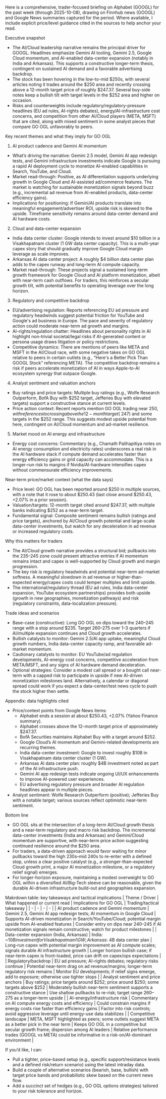 Here is a comprehensive, trader-focused briefing on Alphabet (GOOGL) for the past week (through 2025-10-08), drawing on Finnhub news (GOOGL) and Google News summaries captured for the period. Where available, I include explicit price/level guidance cited in the sources to help anchor your read.

Executive snapshot
- The AI/Cloud leadership narrative remains the principal driver for GOOGL. Headlines emphasize Gemini AI tooling, Gemini 2.5, Google Cloud momentum, and AI-enabled data-center expansion (notably in India and Arkansas). This supports a constructive longer-term thesis, contingent on sustained AI demand and a favorable advertising backdrop.
- The stock has been hovering in the low-to-mid $250s, with several articles noting it trades around the $250 area and recently crossing above a 12-month target price of roughly $247.37. Several buy-side notes keep a bullish tilt with target levels in the $252 area and higher on occasion.
- Risks and counterweights include regulatory/regulatory-pressure headlines (EU ad rules, AI-rights debates), energy/AI-infrastructure cost concerns, and competition from other AI/Cloud players (META, MSFT) that are cited, along with mixed sentiment in some analyst pieces that compare GO OGL unfavorably to peers.

Key recent themes and what they imply for GO OGL
1) AI product cadence and Gemini AI momentum
- What’s driving the narrative: Gemini 2.5 model, Gemini AI app redesign tests, and Gemini infrastructure investments indicate Google is pursuing a rapid AI deployment cycle to monetize AI-enabled capabilities in Search, YouTube, and Cloud.
- Market read-through: Positive, as AI differentiation supports underlying growth in Google Cloud and AI-assisted ad/commerce features. The market is watching for sustainable monetization signals beyond buzz (e.g., incremental ad revenue from AI-enabled products, data-center efficiency gains).
- Implications for positioning: If Gemini/AI products translate into meaningful engagement/advertiser ROI, upside risk is skewed to the upside. Timeframe sensitivity remains around data-center demand and AI hardware costs.

2) Cloud and data-center expansion
- India data center cluster: Google intends to invest around $10 billion in a Visakhapatnam cluster (1 GW data center capacity). This is a multi-year capex story that should gradually improve Google Cloud margin leverage as scale improves.
- Arkansas AI data center project: A roughly $4 billion data center plan adds to the capex runway and long-term AI compute capacity.
- Market read-through: These projects signal a sustained long-term growth framework for Google Cloud and AI platform monetization, albeit with near-term cash outflows. For traders, this reinforces a secular growth tilt, with potential benefits to operating leverage over the long horizon.

3) Regulatory and competitive backdrop
- EU/advertising regulation: Reports referencing EU ad pressure and regulatory headwinds suggest potential friction for YouTube and Google's ad business in Europe. The pace and severity of regulatory action could moderate near-term ad growth and margins.
- AI-rights/regulation chatter: Headlines about personality rights in AI highlight non-trivial societal/legal risks if AI-generated content or persona usage draws litigation or policy restrictions.
- Competitive dynamics: There are mentions of peers like META and MSFT in the AI/Cloud race, with some negative takes on GO OGL relative to peers in certain outlets (e.g., “Here's a Better Pick Than GOOGL Stock” referencing META). The competitive backdrop remains a risk if peers accelerate monetization of AI in ways Apple-to-AI ecosystem synergy that outpace Google.

4) Analyst sentiment and valuation anchors
- Buy ratings and price targets: Multiple buy ratings (e.g., Wolfe Research Outperform, BofA Buy with $252 target, Jefferies Buy with elevated targets) support a constructive stance at current levels.
- Price action context: Recent reports mention GO OGL trading near $250, with references to crossing above the 12-month target (~$247) and some targets in the $252 range. This suggests modest upside potential from here, contingent on AI/Cloud momentum and ad-market resilience.

5) Market mood on AI energy and infrastructure
- Energy cost concerns: Commentary (e.g., Chamath Palihapitiya notes on AI energy consumption and electricity rates) underscores a real risk in the AI hardware stack if compute demand accelerates faster than energy efficiency gains or grid capacity can accommodate. This is a longer-run risk to margins if Nvidia/AI-hardware intensifies capex without commensurate efficiency improvements.

Near-term price/market context (what the data says)
- Price level: GO OGL has been reported around $250 in multiple sources, with a note that it rose to about $250.43 (last close around $250.43, +2.07% in a prior session).
- Valuation/targets: 12-month target cited around $247.37, with multiple banks indicating $252 as a near-term target.
- Fundamental signal: Composite sentiment remains bullish (ratings and price targets), anchored by AI/Cloud growth potential and large-scale data-center investments, but watch for any deceleration in ad revenue or increased regulatory costs.

Why this matters for traders
- The AI/Cloud growth narrative provides a structural bid; pullbacks into the $235–$245 zone could present attractive entries if AI momentum remains intact and capex is well-supported by Cloud growth and margin progression.
- The key risk is regulatory headwinds and potential near-term ad-market softness. A meaningful slowdown in ad revenue or higher-than-expected energy/capex costs could temper multiples and limit upside.
- The international/regulatory thread (EU ad rules, India data-center expansion, YouTube ecosystem partnerships) provides both upside (growth in new geographies, monetization pathways) and risk (regulatory constraints, data-localization pressure).

Trade ideas and scenarios
- Base-case (constructive): Long GO OGL on dips toward the $240–$245 range with a stop around $235. Target $260–$275 over 1–3 quarters if AI/multiple expansion continues and Cloud growth accelerates.
- Bullish catalysts to monitor: Gemini 2.5/AI app uptake, meaningful Cloud growth numbers, India data-center capacity ramp, and favorable ad-market momentum.
- Cautionary catalysts to monitor: EU YouTube/ad regulation developments, AI-energy cost concerns, competitive acceleration from META/MSFT, and any signs of AI hardware demand deceleration.
- Optional strategies: Consider a modest call spread or a bought call near-term with a capped risk to participate in upside if new AI-driven monetization milestones land. Alternatively, a calendar or diagonal spread could work if you expect a data-center/test news cycle to push the stock higher then settle.

Appendix: data highlights cited
- Price/context points from Google News items:
  - Alphabet ends a session at about $250.43, +2.07% (Yahoo Finance summary).
  - Alphabet crosses above the 12-month target price of approximately $247.37.
  - BofA Securities maintains Alphabet Buy with a target around $252.
  - Google Cloud’s AI momentum and Gemini-related developments are recurring themes.
  - India data-center investment: Google to invest roughly $10B in Visakhapatnam data center cluster (1 GW).
  - Arkansas AI data center plan: roughly $4B investment noted as part of the AI infrastructure push.
  - Gemini AI app redesign tests indicate ongoing UI/UX enhancements to improve AI-powered user experiences.
  - EU advertising regulatory pressure and broader AI regulation headlines appear in multiple pieces.
- Analyst sentiment: Wolfe Research Outperform (positive); Jefferies Buy with a notable target; various sources reflect optimistic near-term sentiment.

Bottom line
- GO OGL sits at the intersection of a long-term AI/Cloud growth thesis and a near-term regulatory and macro risk backdrop. The incremental data-center investments (India and Arkansas) and Gemini/Cloud momentum are supportive, with near-term price action suggesting continued resilience around the $250 area.
- For traders, a data-driven approach would favor waiting for minor pullbacks toward the high 230s–mid 240s to re-enter with a defined stop, unless a clear positive catalyst (e.g., a stronger-than-expected Cloud growth print, a major AI monetization milestone, or a regulatory relief signal) emerges.
- For longer-horizon exposure, maintaining a modest overweight to GO OGL within a diversified AI/Big-Tech sleeve can be reasonable, given the durable AI-driven infrastructure build-out and geographies expansion.

Makrdown table: key takeaways and tactical implications
| Theme / Driver | What happened or current read | Implications for GO OGL | Trading/tactical takeaway |
| - | - | - | - |
| AI product cadence and Gemini momentum | Gemini 2.5, Gemini AI app redesign tests; AI momentum in Google Cloud | Supports AI-driven monetization in Search/YouTube/Cloud; potential margin upside from AI-enabled features | Consider entry on dips near $240–$245 if AI monetization signals remain constructive; watch for product milestones |
| Data-center expansion (India, Arkansas) | India: ~$10B investment for Visakhapatnam 1 GW; Arkansas: ~$4B data center plan | Long-run capex with potential margin improvement as AI compute scales; signals durable AI infrastructure growth | Longer horizon bullish case; if near-term capex is front-loaded, price can drift on capex/ops expectations |
| Regulatory/backdrop | EU ad pressure; AI-rights debates; regulatory risks continue | Potential near-term drag on ad revenue/margins; longer-term regulatory risk remains | Monitor EU developments; if relief signs emerge, add to exposure; otherwise use tighter stops |
| Analyst sentiment and price anchors | Buy ratings; price targets around $252; price around $250; some targets above $252 | Moderately bullish near-term sentiment supports a constructive stance | Use shallow pullbacks to re-risk; target range $260–$275 as a longer-term upside |
| AI-energy/infrastructure risk | Commentary on AI compute energy costs and efficiency | Could constrain margins if energy costs rise faster than efficiency gains | Factor into risk controls; avoid aggressive leverage until energy-use data stabilizes |
| Competitive landscape | META, MSFT highlighted as peers; some outlets suggest META as a better pick in the near term | Keeps GO OGL in a competitive but secular growth frame; dispersion among AI leaders | Relative performance trades (GOOGL vs META) could be informative in a risk-on/AI-dominant environment |

If you’d like, I can:
- Pull a tighter, price-based setup (e.g., specific support/resistance levels and a defined risk/return scenario) using the latest intraday data.
- Build a couple of alternative scenarios (bearish, base, bullish) with target price bands and probabilistic skew based on the current news flow.
- Add a succinct set of hedges (e.g., GO OGL options strategies) tailored to your risk tolerance and horizon.